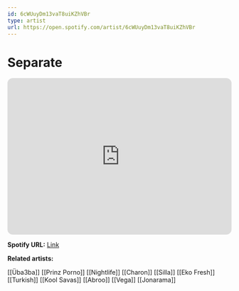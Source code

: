 ```yaml
---
id: 6cWUuyDm13vaT8uiKZhVBr
type: artist
url: https://open.spotify.com/artist/6cWUuyDm13vaT8uiKZhVBr
---
```

# Separate

<iframe style="border-radius:12px" src="https://open.spotify.com/embed/artist/6cWUuyDm13vaT8uiKZhVBr" width="100%" height="352" frameBorder="0" allowfullscreen="" allow="autoplay; clipboard-write; encrypted-media; fullscreen; picture-in-picture" loading="lazy"></iframe>

**Spotify URL:** [Link](https://open.spotify.com/artist/6cWUuyDm13vaT8uiKZhVBr)

**Related artists:**

[[Üba3ba]]
[[Prinz Porno]]
[[Nightlife]]
[[Charon]]
[[Silla]]
[[Eko Fresh]]
[[Turkish]]
[[Kool Savas]]
[[Abroo]]
[[Vega]]
[[Jonarama]]
